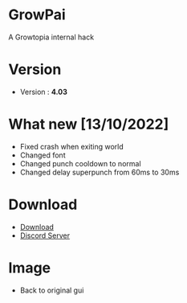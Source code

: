 # GrowPai
A Growtopia internal hack
# Version
* Version : <b>4.03</b>
# What new [13/10/2022]
* Fixed crash when exiting world
* Changed font
* Changed punch cooldown to normal
* Changed delay superpunch from 60ms to 30ms
# Download
* [Download](https://carapedi.id/PDMVPvykHkBN)
* [Discord Server](https://discord.gg/k4fdpb8R2H)

# Image
* Back to original gui
